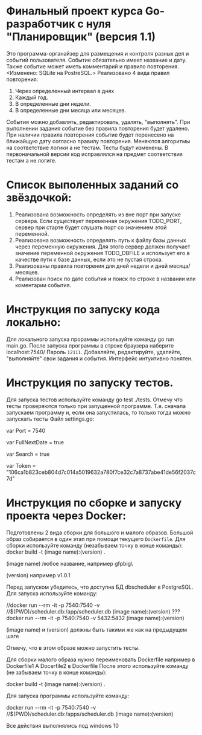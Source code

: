 # Финальный проект курса Go-разработчик с нуля "Планировщик" (версия 1.1)
Это программа-органайзер для размещения и контроля разных дел и событий пользователя.
Событие обязательно имеет название и дату. Также событие может иметь комментарий и правило повторения.
<Изменено: SQLite на PostreSQL.>
Реализовано 4 вида правил повторения: 
1. Через определенный интервал в днях
2. Каждый год.
3. В определенные дни недели.
4. В определенные дни месяца или месяцев.

События можно добавлять, редактировать, удалять, "выполнять". При выполнении задания событие без правила повторения будет удалено.
При наличии правила повторения событие будет перенесено на ближайщую дату согласно правилу повторения. Меняются алгоритмы на соответствие логики а не тестам. Тесты будут изменены. В первоначальной версии код исправлялся на предмет соответствия тестам а не логиге.


# Список выполенных заданий со звёздочкой: 
1. Реализована возможность определять из вне порт при запуске сервера. Если существует переменная окружения TODO_PORT, сервер при старте будет слушать порт со значением этой переменной. 
2. Реализована возможность определять путь к файлу базы данных через переменную окружения. Для этого сервер должен получает значение переменной окружения TODO_DBFILE и использует его в  качестве пути к базе данных, если это не пустая строка.
3. Реализованы правила повторения для дней недели и дней месяца/месяцев.
4. Реализован поиск по дате события и поиск по строке в названии или коментарии события. 

# Инструкция по запуску кода локально: 
Для локального запуска прораммы используйте команду go run main.go. После запуска программы в строке браузера наберите localhost:7540/
Пароль `12111`. Добавляйте, редактируйте, удаляйте, "выполняйте" свои задания и события. Интерфейс интуитивно понятен.

# Инструкция по запуску тестов. 
Для запуска тестов используйте команду go test ./tests. Отмечу что тесты проверяются только при запущенной программе. Т.е. сначала запускаем программу и, если она запустилась, то только тогда можно запускать тесты
Файл settings.go:

var Port = 7540

var FullNextDate = true

var Search = true

var Token = "106ca1b823ceb804d7c014a5019632a780f7ce32c7a8737abe41de56f2037c7d"

# Инструкция по сборке и запуску проекта через Docker:
Подготовлены 2 вида сборки для большого и малого образов. Большой образ собирается в один этап при помощи текущего `Dockerfile`. Для сборки используйте команду (незабываем точку в конце команды):
docker build -t (image name):(version) .

(image name) любое название, например gfpbig\

(version) например v1.0.1


Перед запуском убедитесь, что доступна БД dbscheduler в PostgreSQL.
Для запуска используйте команду:

//docker run --rm -it -p 7540:7540 -v //$(PWD)/scheduler.db:/app/scheduler.db (image name):(version)
??? docker run --rm -it -p 7540:7540 -v 5432:5432 (image name):(version)

(image name) и (version) должны быть такими же как на предыдущем шаге

Отмечу, что в этом образе можно запустить тесты. 

Для сборки малого образа нужно переименовать Dockerfile например в Dockerfile1
А Docerfile2 в Dockerfile
После этого используйте команду (не забываем точку в конце команды):

docker build -t (image name):(version) .

Для запуска программы используйте команду:

docker run --rm -it -p 7540:7540 -v //$(PWD)/scheduler.db:/apps/scheduler.db (image name):(version)

Все действия выполнялись под windows 10
